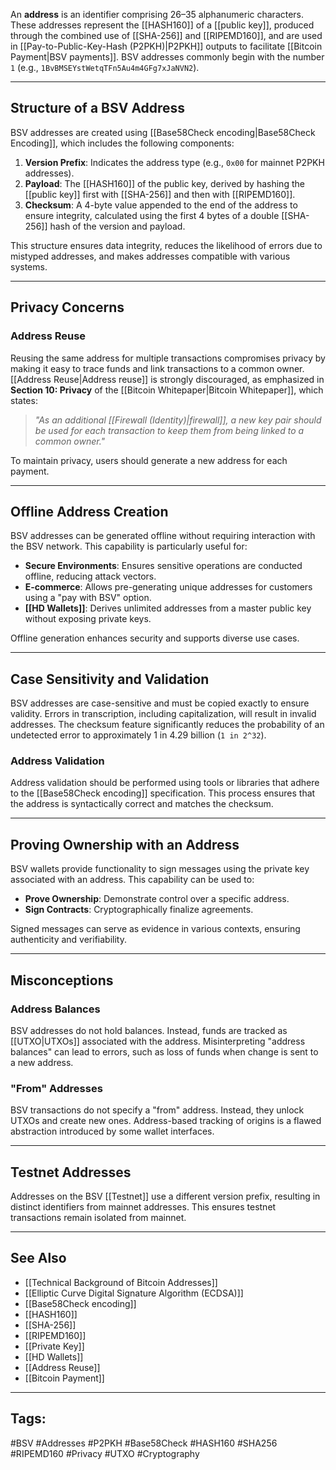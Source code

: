 An **address** is an identifier comprising 26–35 alphanumeric characters. These addresses represent the [[HASH160]] of a [[public key]], produced through the combined use of [[SHA-256]] and [[RIPEMD160]], and are used in [[Pay-to-Public-Key-Hash (P2PKH)|P2PKH]] outputs to facilitate [[Bitcoin Payment|BSV payments]]. BSV addresses commonly begin with the number `1` (e.g., `1BvBMSEYstWetqTFn5Au4m4GFg7xJaNVN2`).

---

## Structure of a BSV Address

BSV addresses are created using [[Base58Check encoding|Base58Check Encoding]], which includes the following components:

1. **Version Prefix**: Indicates the address type (e.g., `0x00` for mainnet P2PKH addresses).  
2. **Payload**: The [[HASH160]] of the public key, derived by hashing the [[public key]] first with [[SHA-256]] and then with [[RIPEMD160]].  
3. **Checksum**: A 4-byte value appended to the end of the address to ensure integrity, calculated using the first 4 bytes of a double [[SHA-256]] hash of the version and payload.

This structure ensures data integrity, reduces the likelihood of errors due to mistyped addresses, and makes addresses compatible with various systems.

---

## Privacy Concerns

### Address Reuse
Reusing the same address for multiple transactions compromises privacy by making it easy to trace funds and link transactions to a common owner. [[Address Reuse|Address reuse]] is strongly discouraged, as emphasized in **Section 10: Privacy** of the [[Bitcoin Whitepaper|Bitcoin Whitepaper]], which states:

> *"As an additional [[Firewall (Identity)|firewall]], a new key pair should be used for each transaction to keep them from being linked to a common owner."*

To maintain privacy, users should generate a new address for each payment.

---

## Offline Address Creation

BSV addresses can be generated offline without requiring interaction with the BSV network. This capability is particularly useful for:

- **Secure Environments**: Ensures sensitive operations are conducted offline, reducing attack vectors.  
- **E-commerce**: Allows pre-generating unique addresses for customers using a "pay with BSV" option.  
- **[[HD Wallets]]**: Derives unlimited addresses from a master public key without exposing private keys.

Offline generation enhances security and supports diverse use cases.

---

## Case Sensitivity and Validation

BSV addresses are case-sensitive and must be copied exactly to ensure validity. Errors in transcription, including capitalization, will result in invalid addresses. The checksum feature significantly reduces the probability of an undetected error to approximately 1 in 4.29 billion (`1 in 2^32`).

### Address Validation
Address validation should be performed using tools or libraries that adhere to the [[Base58Check encoding]] specification. This process ensures that the address is syntactically correct and matches the checksum.

---

## Proving Ownership with an Address

BSV wallets provide functionality to sign messages using the private key associated with an address. This capability can be used to:

- **Prove Ownership**: Demonstrate control over a specific address.  
- **Sign Contracts**: Cryptographically finalize agreements.  

Signed messages can serve as evidence in various contexts, ensuring authenticity and verifiability.

---

## Misconceptions

### Address Balances
BSV addresses do not hold balances. Instead, funds are tracked as [[UTXO|UTXOs]] associated with the address. Misinterpreting "address balances" can lead to errors, such as loss of funds when change is sent to a new address.

### "From" Addresses
BSV transactions do not specify a "from" address. Instead, they unlock UTXOs and create new ones. Address-based tracking of origins is a flawed abstraction introduced by some wallet interfaces.

---

## Testnet Addresses

Addresses on the BSV [[Testnet]] use a different version prefix, resulting in distinct identifiers from mainnet addresses. This ensures testnet transactions remain isolated from mainnet.

---

## See Also

- [[Technical Background of Bitcoin Addresses]]  
- [[Elliptic Curve Digital Signature Algorithm (ECDSA)]]  
- [[Base58Check encoding]]  
- [[HASH160]]  
- [[SHA-256]]  
- [[RIPEMD160]]  
- [[Private Key]]  
- [[HD Wallets]]  
- [[Address Reuse]]  
- [[Bitcoin Payment]]  

---

## Tags:
#BSV #Addresses #P2PKH #Base58Check #HASH160 #SHA256 #RIPEMD160 #Privacy #UTXO #Cryptography




